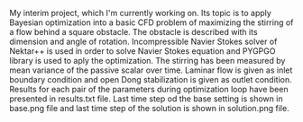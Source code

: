 My interim project, which I'm currently working on. Its topic is to apply Bayesian optimization into a basic CFD problem of maximizing the stirring of a flow behind a square obstacle. The obstacle is described with its dimension and angle of rotation. Incompressible Navier Stokes solver of Nektar++ is used in order to solve Navier Stokes equation and PYGPGO library is used to aply the optimization.
The stirring has been measured by mean variance of the passive scalar over time. Laminar flow is given as inlet boundary condition and open Dong stabilization is given as outlet condition.
Results for each pair of the parameters during optimization loop have been presented in results.txt file. Last time step od the base setting is shown in base.png file and last time step of the solution is shown in solution.png file.

